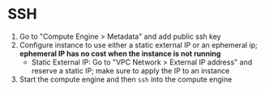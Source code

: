 # SSH

1. Go to "Compute Engine > Metadata" and add public ssh key
2. Configure instance to use either a static external IP or an ephemeral ip;
   **ephemeral IP has no cost when the instance is not running**
   - Static External IP: Go to "VPC Network > External IP address" and reserve a
     static IP; make sure to apply the IP to an instance
3. Start the compute engine and then `ssh` into the compute engine

